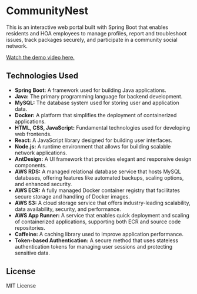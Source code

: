 # CommunityNest

This is an interactive web portal built with Spring Boot that enables residents and HOA employees to manage profiles, report and troubleshoot issues, track packages securely, and participate in a community social network.

[Watch the demo video here.](https://www.youtube.com/watch?v=hgYkxh9KjUw)


## Technologies Used

- **Spring Boot:** A framework used for building Java applications.
- **Java:** The primary programming language for backend development.
- **MySQL:** The database system used for storing user and application data.
- **Docker:** A platform that simplifies the deployment of containerized applications.
- **HTML, CSS, JavaScript:** Fundamental technologies used for developing web frontends.
- **React:** A JavaScript library designed for building user interfaces.
- **Node.js:** A runtime environment that allows for building scalable network applications.
- **AntDesign:** A UI framework that provides elegant and responsive design components.
- **AWS RDS:** A managed relational database service that hosts MySQL databases, offering features like automated backups, scaling options, and enhanced security.
- **AWS ECR:** A fully managed Docker container registry that facilitates secure storage and handling of Docker images.
- **AWS S3:** A cloud storage service that offers industry-leading scalability, data availability, security, and performance.
- **AWS App Runner:** A service that enables quick deployment and scaling of containerized applications, supporting both ECR and source code repositories.
- **Caffeine:** A caching library used to improve application performance.
- **Token-based Authentication:** A secure method that uses stateless authentication tokens for managing user sessions and protecting sensitive data.

## License
MIT License
